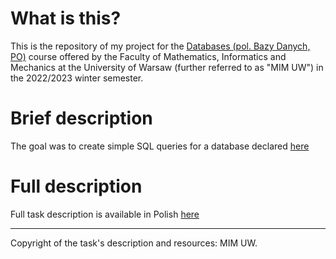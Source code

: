 # What is this?

This is the repository of my project for the [Databases (pol. Bazy Danych, PO)](https://usosweb.mimuw.edu.pl/kontroler.php?_action=katalog2%2Fprzedmioty%2FpokazPrzedmiot&prz_kod=1000-213bBAD&lang=pl) course offered by the Faculty of Mathematics, Informatics and Mechanics at the University of Warsaw (further referred to as "MIM UW") in the 2022/2023 winter semester.

# Brief description
The goal was to create simple SQL queries for a database declared [here](https://github.com/szwedkarol/mimuw/blob/main/BD/Kolos1/eliksiry2022.sql.txt)

# Full description 
Full task description is available in Polish [here](https://github.com/szwedkarol/mimuw/blob/main/BD/Kolos1/eliksiry2022_polecenia.png)

---
Copyright of the task's description and resources: MIM UW.
